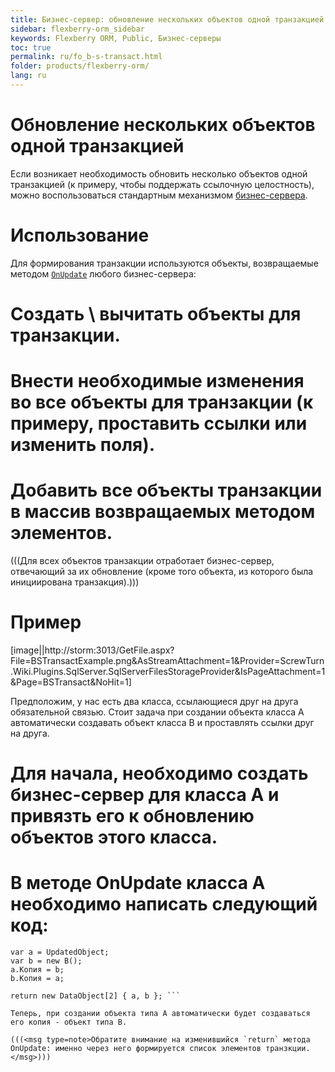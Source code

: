 ```yaml
---
title: Бизнес-сервер: обновление нескольких объектов одной транзакцией
sidebar: flexberry-orm_sidebar
keywords: Flexberry ORM, Public, Бизнес-серверы
toc: true
permalink: ru/fo_b-s-transact.html
folder: products/flexberry-orm/
lang: ru
---
```


# Обновление нескольких объектов одной транзакцией
Если возникает необходимость обновить несколько объектов одной транзакцией (к примеру, чтобы поддержать ссылочную целостность), можно воспользоваться стандартным механизмом [бизнес-сервера](business--servers--wrapper--business--facade.html).

# Использование
Для формирования транзакции используются объекты, возвращаемые методом [`OnUpdate`](b-s-example.html) любого бизнес-сервера:
# Создать \ вычитать объекты для транзакции.
# Внести необходимые изменения во все объекты для транзакции (к примеру, проставить ссылки или изменить поля).
# Добавить все объекты транзакции в массив возвращаемых методом элементов.

(((<msg type=Important>Для всех объектов транзакции отработает бизнес-сервер, отвечающий за их обновление (кроме того объекта, из которого была инициирована транзакция).</msg>)))

# Пример
[image||http://storm:3013/GetFile.aspx?File=BSTransactExample.png&AsStreamAttachment=1&Provider=ScrewTurn.Wiki.Plugins.SqlServer.SqlServerFilesStorageProvider&IsPageAttachment=1&Page=BSTransact&NoHit=1]

Предположим, у нас есть два класса, ссылающиеся друг на друга обязательной связью. Стоит задача при создании объекта класса A автоматически создавать объект класса В и проставлять ссылки друг на друга.

# Для начала, необходимо создать бизнес-сервер для класса A и привязть его к обновлению объектов этого класса.
# В методе OnUpdate класса A необходимо написать следующий код:

```
var a = UpdatedObject;
var b = new B();
a.Копия = b;
b.Копия = a;

return new DataObject[2] { a, b }; ```

Теперь, при создании объекта типа А автоматически будет создаваться его копия - объект типа В.

(((<msg type=note>Обратите внимание на изменившийся `return` метода OnUpdate: именно через него формируется список элементов транзкции.</msg>)))

